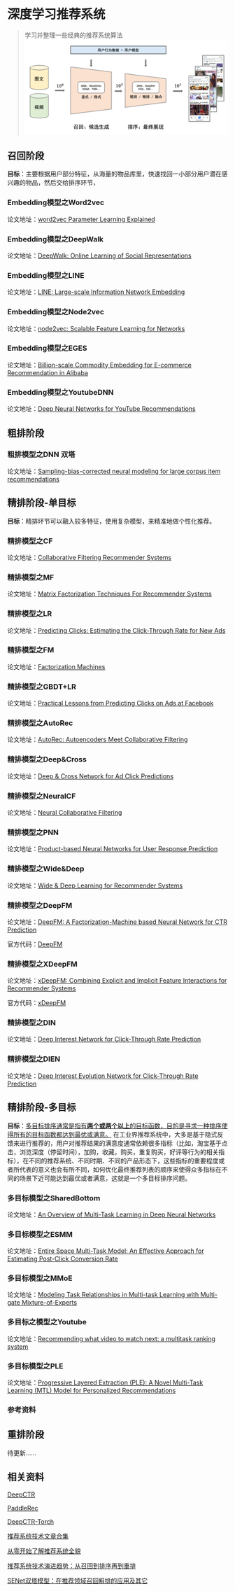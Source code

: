 # 深度学习推荐系统

> 学习并整理一些经典的推荐系统算法
![rec-overview](./总结/imgs/rec-overview.png)

## 召回阶段

**目标**：主要根据用户部分特征，从海量的物品库里，快速找回一小部分用户潜在感兴趣的物品，然后交给排序环节，

### Embedding模型之Word2vec

论文地址：[word2vec Parameter Learning Explained](https://arxiv.org/abs/1411.2738)

### Embedding模型之DeepWalk
论文地址：[DeepWalk: Online Learning of Social Representations](https://arxiv.org/abs/1403.6652)

### Embedding模型之LINE

论文地址：[LINE: Large-scale Information Network Embedding](https://arxiv.org/abs/1503.03578)

### Embedding模型之Node2vec

论文地址：[node2vec: Scalable Feature Learning for Networks](https://sci-hub.ren/https://dl.acm.org/doi/abs/10.1145/2939672.2939754)

### Embedding模型之EGES

论文地址：[Billion-scale Commodity Embedding for E-commerce Recommendation in Alibaba](https://dl.acm.org/doi/abs/10.1145/3219819.3219869)

### Embedding模型之YoutubeDNN

论文地址：[Deep Neural Networks for YouTube Recommendations](https://static.googleusercontent.com/media/research.google.com/en//pubs/archive/45530.pdf)

## 粗排阶段

### 粗排模型之DNN 双塔

论文地址：[Sampling-bias-corrected neural modeling for large corpus item recommendations](https://dl.acm.org/doi/10.1145/3298689.3346996)

## 精排阶段-单目标

**目标**：精排环节可以融入较多特征，使用复杂模型，来精准地做个性化推荐。

### 精排模型之CF

论文地址：[Collaborative Filtering Recommender Systems](https://sci-hub.ren/https://link.springer.com/chapter/10.1007/978-3-540-72079-9_9)

### 精排模型之MF

论文地址：[Matrix Factorization Techniques For Recommender Systems](https://sci-hub.ren/https://ieeexplore.ieee.org/abstract/document/5197422/)
### 精排模型之LR

论文地址：[Predicting Clicks:
Estimating the Click-Through Rate for New Ads](https://dl.acm.org/doi/pdf/10.1145/1242572.1242643)

### 精排模型之FM

论文地址：[Factorization Machines](https://ieeexplore.ieee.org/document/5694074)

### 精排模型之GBDT+LR

论文地址：[Practical Lessons from Predicting Clicks on Ads at Facebook](https://dl.acm.org/doi/abs/10.1145/2648584.2648589)

### 精排模型之AutoRec

论文地址：[AutoRec: Autoencoders Meet Collaborative Filtering](https://dl.acm.org/doi/abs/10.1145/2740908.2742726)

### 精排模型之Deep&Cross

论文地址：[Deep & Cross Network for Ad Click Predictions](https://arxiv.org/abs/1708.05123)

### 精排模型之NeuralCF

论文地址：[Neural Collaborative Filtering](https://arxiv.org/abs/1708.05031)

### 精排模型之PNN

论文地址：[Product-based Neural Networks for User Response Prediction](https://arxiv.org/abs/1611.00144)

### 精排模型之Wide&Deep

论文地址：[Wide & Deep Learning for Recommender Systems](https://arxiv.org/abs/1606.07792)

### 精排模型之DeepFM

论文地址：[DeepFM: A Factorization-Machine based Neural Network for CTR Prediction](https://arxiv.org/abs/1703.04247)

官方代码：[DeepFM](https://github.com/xue-pai/FuxiCTR)

### 精排模型之XDeepFM

论文地址：[xDeepFM: Combining Explicit and Implicit Feature Interactions for Recommender Systems](https://arxiv.org/abs/1803.05170)

官方代码：[xDeepFM](https://github.com/Leavingseason/xDeepFM)

### 精排模型之DIN

论文地址：[Deep Interest Network for Click-Through Rate Prediction](https://arxiv.org/abs/1706.06978)

### 精排模型之DIEN

论文地址：[Deep Interest Evolution Network for Click-Through Rate Prediction](https://arxiv.org/abs/1809.03672)

## 精排阶段-多目标

**目标**：<u>多目标排序通常是指有**两个或两个以上**的目标函数，目的是寻求一种排序使得所有的目标函数都达到最优或满意。</u> 在工业界推荐系统中，大多是基于隐式反馈来进行推荐的，用户对推荐结果的满意度通常依赖很多指标（比如，淘宝基于点击，浏览深度（停留时间），加购，收藏，购买，重复购买，好评等行为的相关指标），在不同的推荐系统、不同时期、不同的产品形态下，这些指标的重要程度或者所代表的意义也会有所不同，如何优化最终推荐列表的顺序来使得众多指标在不同的场景下近可能达到最优或者满意，这就是一个多目标排序问题。

### 多目标模型之SharedBottom

论文地址：[An Overview of Multi-Task Learning in Deep Neural Networks](https://arxiv.org/abs/1706.05098)

### 多目标模型之ESMM

论文地址：[Entire Space Multi-Task Model: An Effective Approach for
Estimating Post-Click Conversion Rate](https://sci-hub.ren/https://dl.acm.org/doi/abs/10.1145/3209978.3210104)

### 多目标模型之MMoE

论文地址：[Modeling Task Relationships in Multi-task Learning with Multi-gate Mixture-of-Experts](https://dl.acm.org/doi/abs/10.1145/3219819.3220007)

### 多目标之模型之Youtube

论文地址：[Recommending what video to watch next: a multitask ranking system](https://dl.acm.org/doi/10.1145/3298689.3346997)

### 多目标模型之PLE

论文地址：[Progressive Layered Extraction (PLE): A Novel Multi-Task Learning (MTL) Model for Personalized Recommendations](https://dl.acm.org/doi/abs/10.1145/3383313.3412236)

### 参考资料



## 重排阶段

待更新......

## 相关资料

[DeepCTR](https://github.com/shenweichen/DeepCTR)

[PaddleRec](https://github.com/PaddlePaddle/PaddleRec)

[DeepCTR-Torch](https://github.com/shenweichen/DeepCTR-Torch)

[推荐系统技术文章合集](https://github.com/cbamls/AI_Tutorial)

[从零开始了解推荐系统全貌](https://zhuanlan.zhihu.com/p/259985388)

[推荐系统技术演进趋势：从召回到排序再到重排](https://lumingdong.cn/technology-evolution-trend-of-recommendation-system.html)

[SENet双塔模型：在推荐领域召回粗排的应用及其它](https://mp.weixin.qq.com/s?__biz=Mzg4MzU1NjQ2Mw==&mid=2247499947&idx=1&sn=4bc119010b42a525b6ee3f4ea7cae0d3&chksm=cf4729abf830a0bd49635d552a5cb79e1419ac8edfc43f9d75113701c2426a91341eec2e4d75&scene=21#wechat_redirect)

